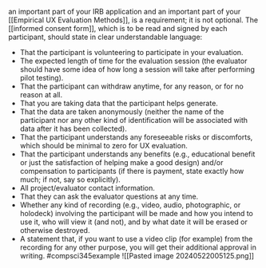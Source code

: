 an important part of your IRB application and an important part of your [[Empirical UX Evaluation Methods]], is a requirement; it is not optional. The [[informed consent form]], which is to be read and signed by each participant, should state in clear understandable language:

- That the participant is volunteering to participate in your evaluation.
- The expected length of time for the evaluation session (the evaluator should have some idea of how long a session will take after performing pilot testing).
- That the participant can withdraw anytime, for any reason, or for no reason at all.
- That you are taking data that the participant helps generate.
- That the data are taken anonymously (neither the name of the participant nor any other kind of identification will be associated with data after it has been collected).
- That the participant understands any foreseeable risks or discomforts, which should be minimal to zero for UX evaluation.
- That the participant understands any benefits (e.g., educational benefit or just the satisfaction of helping make a good design) and/or compensation to participants (if there is payment, state exactly how much; if not, say so explicitly).
- All project/evaluator contact information.
- That they can ask the evaluator questions at any time.
- Whether any kind of recording (e.g., video, audio, photographic, or holodeck) involving the participant will be made and how you intend to use it, who will view it (and not), and by what date it will be erased or otherwise destroyed.
- A statement that, if you want to use a video clip (for example) from the recording for any other purpose, you will get their additional approval in writing.
#compsci345example ![[Pasted image 20240522005125.png]]